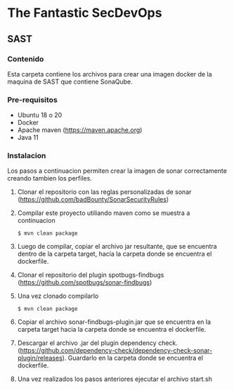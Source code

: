 # The Fantastic SecDevOps
## SAST

### Contenido
Esta carpeta contiene los archivos para crear una imagen docker de la maquina de SAST que contiene SonaQube.

### Pre-requisitos
- Ubuntu 18 o 20
- Docker
- Apache maven (https://maven.apache.org)
- Java 11 

### Instalacion
Los pasos a continuacion permiten crear la imagen de sonar correctamente creando tambien los perfiles.

1) Clonar el repositorio con las reglas personalizadas de sonar (https://github.com/badBounty/SonarSecurityRules)

2) Compilar este proyecto utiliando maven como se muestra a continuacion
    ```
    $ mvn clean package 
    ```
3) Luego de compilar, copiar el archivo jar resultante, que se encuentra dentro de la carpeta target, hacía la carpeta donde se encuentra el dockerfile.
 
5) Clonar el repositorio del plugin spotbugs-findbugs (https://github.com/spotbugs/sonar-findbugs)

6) Una vez clonado compilarlo
    ```
    $ mvn clean package 
    ```

8) Copiar el archivo sonar-findbugs-plugin.jar que se encuentra en la carpeta target hacia la carpeta donde se encuentra el dockerfile.

9) Descargar el archivo .jar del plugin dependency check. (https://github.com/dependency-check/dependency-check-sonar-plugin/releases). Guardarlo en la carpeta donde se encuentra el dockerfile.

10) Una vez realizados los pasos anteriores ejecutar el archivo start.sh
